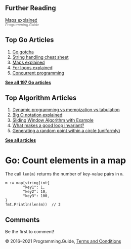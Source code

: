 



## Further Reading

[Maps explained](maps-explained.html)  
<span style="color: grey; font-style: italic; font-size: smaller">Programming.Guide</span>

## Top Go Articles

1.  [Go gotcha](go-gotcha.html)
2.  [String handling cheat sheet](string-functions-reference-cheat-sheet.html)
3.  [Maps explained](maps-explained.html)
4.  [For loops explained](for-loop.html)
5.  [Concurrent programming](go-concurrency-tutorial.html)

[**See all 197 Go articles**](index.html)



## Top Algorithm Articles

1.  [Dynamic programming vs memoization vs tabulation](../dynamic-programming-vs-memoization-vs-tabulation.html)
2.  [Big O notation explained](../big-o-notation-explained.html)
3.  [Sliding Window Algorithm with Example](../sliding-window-example.html)
4.  [What makes a good loop invariant?](../what-makes-a-good-loop-invariant.html)
5.  [Generating a random point within a circle (uniformly)](../random-point-within-circle.html)

[**See all articles**](../index.html)

# Go: Count elements in a map

The call `len(m)` returns the number of key-value pairs in `m`.

    m := map[string]int{
            "key1": 1,
            "key2": 10,
            "key3": 100,
    }
    fmt.Println(len(m))  // 3

## Comments

Be the first to comment!

© 2016–2021 Programming.Guide, [Terms and Conditions](../terms-and-conditions.html)
